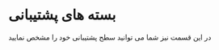 # بسته های پشتیبانی

در این قسمت نیز شما می توانید سطح پشتیبانی خود را مشخص نمایید

<DarkModeImage
  dark-src="/assets/images/guides/fa/dark/tickets/support-plan.png"
  light-src="/assets/images/guides/fa/light/tickets/support-plan.png"
  alt="Registration image"
/>
